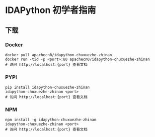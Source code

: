 # IDAPython 初学者指南

## 下载

### Docker

```
docker pull apachecn0/idapython-chuxuezhe-zhinan
docker run -tid -p <port>:80 apachecn0/idapython-chuxuezhe-zhinan
# 访问 http://localhost:{port} 查看文档
```

### PYPI

```
pip install idapython-chuxuezhe-zhinan
idapython-chuxuezhe-zhinan <port>
# 访问 http://localhost:{port} 查看文档
```

### NPM

```
npm install -g idapython-chuxuezhe-zhinan
idapython-chuxuezhe-zhinan <port>
# 访问 http://localhost:{port} 查看文档
```